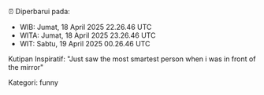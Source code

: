 ⏰ Diperbarui pada:
- WIB: Jumat, 18 April 2025 22.26.46 UTC
- WITA: Jumat, 18 April 2025 23.26.46 UTC
- WIT: Sabtu, 19 April 2025 00.26.46 UTC

Kutipan Inspiratif:
"Just saw the most smartest person when i was in front of the mirror"


Kategori: funny

